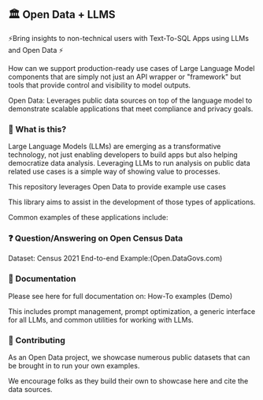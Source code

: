 ## 🏛️ Open Data + LLMS
⚡Bring insights to non-technical users with Text-To-SQL Apps using LLMs and Open Data ⚡

How can we support production-ready use cases of Large Language Model components that are simply not 
just an API wrapper or "framework" but tools that provide control and visibility to model outputs.

Open Data: Leverages public data sources on top of the language model to demonstrate scalable applications that meet
compliance and privacy goals.

### 🤔 What is this?
Large Language Models (LLMs) are emerging as a transformative technology, not just enabling developers to build apps but also helping democratize data analysis. Leveraging LLMs to run analysis on public data
related use cases is a simple way of showing value to processes.

This repository leverages Open Data to provide example use cases 

This library aims to assist in the development of those types of applications. 

Common examples of these applications include:

### ❓ Question/Answering on Open Census Data
Dataset: Census 2021 
End-to-end Example:(Open.DataGovs.com)

### 📖 Documentation
Please see here for full documentation on:
How-To examples (Demo)

This includes prompt management, prompt optimization, a generic interface for all LLMs, and common utilities for working with LLMs.

### 💁 Contributing

As an Open Data project, we showcase numerous public datasets that can be brought in to run your own examples. 

We encourage folks as they build their own to showcase here and cite the data sources.




